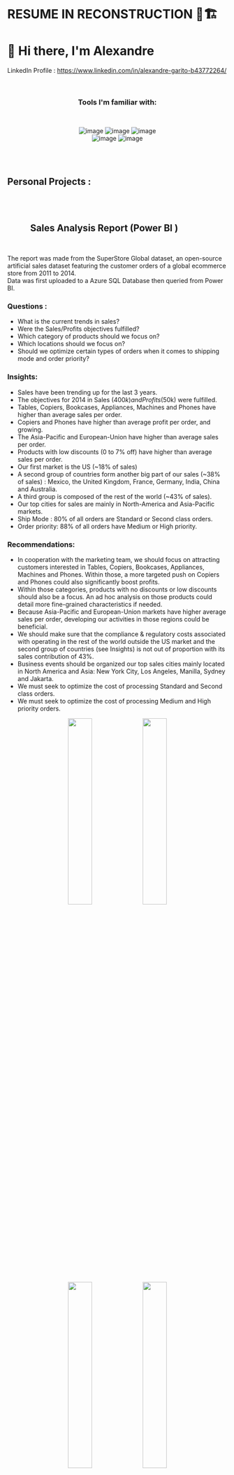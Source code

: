 # RESUME IN RECONSTRUCTION 🚧🏗


# 👋 Hi there, I'm Alexandre




LinkedIn Profile : https://www.linkedin.com/in/alexandre-garito-b43772264/  
<!-- PDF Resume : https://github.com/AlexandreGarito/Resume -->

<br>

<div align="center">

### Tools I'm familiar with:  

<br>

![image](https://img.shields.io/badge/PowerBI-F2C811?style=for-the-badge&logo=Power%20BI&logoColor=white)
![image](https://img.shields.io/badge/Microsoft%20SQL%20Server-CC2927?style=for-the-badge&logo=microsoft%20sql%20server&logoColor=white)
![image](https://img.shields.io/badge/Python-FFD43B?style=for-the-badge&logo=python&logoColor=blue)  
![image](https://img.shields.io/badge/Google_Cloud-4285F4?style=for-the-badge&logo=google-cloud&logoColor=white)
![image](https://img.shields.io/badge/microsoft%20azure-0089D6?style=for-the-badge&logo=microsoft-azure&logoColor=white)
  
</div>

<div align="left">


<br>





<br>


## Personal Projects :

<br>
<br>



## &ensp;&ensp;&ensp;&ensp;&ensp;Sales Analysis Report (Power BI )

<br>

The report was made from the SuperStore Global dataset, an open-source artificial sales dataset featuring the customer orders of a global ecommerce store from 2011 to 2014.  
Data was first uploaded to a Azure SQL Database then queried from Power BI.  

### Questions :
  - What is the current trends in sales?
  - Were the Sales/Profits objectives fulfilled?
  - Which category of products should we focus on?
  - Which locations should we focus on?
  - Should we optimize certain types of orders when it comes to shipping mode and order priority?
  
### Insights:
  - Sales have been trending up for the last 3 years.
  - The objectives for 2014 in Sales ($400k) and Profits ($50k) were fulfilled.
  - Tables, Copiers, Bookcases, Appliances, Machines and Phones have higher than average sales per order.
  - Copiers and Phones have higher than average profit per order, and growing.
  - The Asia-Pacific and European-Union have higher than average sales per order.
  - Products with low discounts (0 to 7% off) have higher than average sales per order.
  - Our first market is the US (~18% of sales)
  - A second group of countries form another big part of our sales (~38% of sales) : Mexico, the United Kingdom, France, Germany, India, China and Australia.
  - A third group is composed of the rest of the world (~43% of sales).
  - Our top cities for sales are mainly in North-America and Asia-Pacific markets.
  - Ship Mode : 80% of all orders are Standard or Second class orders.
  - Order priority: 88% of all orders have Medium or High priority.

### Recommendations:
  - In cooperation with the marketing team, we should focus on attracting customers interested in Tables, Copiers, Bookcases, Appliances, Machines and Phones. Within those, a more targeted push on Copiers and Phones could also significantly boost profits.
  - Within those categories, products with no discounts or low discounts should also be a focus. An ad hoc analysis on those products could detail more fine-grained characteristics if needed.
  - Because Asia-Pacific and European-Union markets have higher average sales per order, developing our activities in those regions could be beneficial.
  - We should make sure that the compliance & regulatory costs associated with operating in the rest of the world outside the US market and the second group of countries (see Insights) is not out of proportion with its sales contribution of 43%.
  - Business events should be organized our top sales cities mainly located in North America and Asia: New York City, Los Angeles, Manilla, Sydney and Jakarta.
  - We must seek to optimize the cost of processing Standard and Second class orders.
  - We must seek to optimize the cost of processing Medium and High priority orders.

<p align="center">
  <img src="https://github.com/AlexandreGarito/pbi_demo_1/blob/main/images/demo1_0001.jpg" width="33%" />
  <img src="https://github.com/AlexandreGarito/pbi_demo_1/blob/main/images/demo1_0002.jpg" width="33%" />
  <img src="https://github.com/AlexandreGarito/pbi_demo_1/blob/main/images/demo1_0003.jpg" width="33%" />
  <img src="https://github.com/AlexandreGarito/pbi_demo_1/blob/main/images/demo1_0004.jpg" width="33%" />
  <img src="https://github.com/AlexandreGarito/pbi_demo_1/blob/main/images/demo1_0005.jpg" width="33%" />
  <img src="https://github.com/AlexandreGarito/pbi_demo_1/blob/main/images/demo1_0006.jpg" width="33%" />  
  <img src="https://github.com/AlexandreGarito/pbi_demo_1/blob/main/images/demo1_0007.jpg" width="33%" align="left"/>
</p>  

<br>  

</div>

<br>  
<br>  
<br>  
<br>  
<br>  
<br>  
<br>  
<br>
<br>
<br>  

## &ensp;&ensp;&ensp;&ensp;&ensp;Credit Risk Analysis (Power BI)

The report was made from a synthetic credit risk dataset.
Data was first uploaded to a Azure SQL Database then queried from Power BI.

### Question:

The company built a machine learning model to decide to allow or deny customers loans.
The project is for you to analyze this dataset and make sure the stakeholders and engineering teams have a more reason-based understanding of the data on which the model was trained on.
Task is the find the key factors that correlate with loan defaults.


### Insights:

After our analysis, it was found that the top factors strongly associated with loan defaults are:
- Loan Grade: G grades are associated with 80% defaults. A, B, C grades are particularly less riskier than the rest.
- Income: People with an income lower than $20k have 80% chance of defaulting. Higher income is usually associated with less defaults.
- Home ownership: Renting one's home, as well as customers falling into the 'other' category, is associated with roughly 2x more risk of default than having a mortgage or owning a home.
- Loan to Income %: The higher % of a person's income a loan accounts for, the higher the risk of default. When Loan to Income % gets higher than ~35%, the probability of defaulting hovers between 60-80% depending on the individual.
- Past Defaults History: People who defaulted in the past have roughly 2 times more risk of defaulting on their current loan.

Additional findings:
- Interest rates: the influence of interest rates on defaults is present but quite weaker than other factors.
- Loan intent: "Home improvement" is the only loan intent where the average non-default loan is of higher amount than the defaulted loans. 


### Recommendations:

- According to the findings above, manual heuristic checks could be put in place to make sure that certain specific outlier decisions made by the model regarding accepting/denying certain loans can be reviewed by humans for confirmation (for example, the model decides to deny a loan with a Loan to Income % lower than 15%). Heuristics could be designed based on those 5 factors: Loan Grade, Income, Home Ownership, Loan to Income % and Past Default history.
- Solution must first be tested in a development environment and tuned to only alert on rare outlier decisions.
- The "home improvement" loans could become a category of loans where higher amounts could be allowed compared to other loan intents.



<p align="center">
  <img src="https://github.com/AlexandreGarito/pbi_demo_2/blob/main/images/demo2_0001.jpg" width="33%" />
  <img src="https://github.com/AlexandreGarito/pbi_demo_2/blob/main/images/demo2_0002.jpg" width="33%" />
  <img src="https://github.com/AlexandreGarito/pbi_demo_2/blob/main/images/demo2_0003.jpg" width="33%" />
  <img src="https://github.com/AlexandreGarito/pbi_demo_2/blob/main/images/demo2_0004.jpg" width="33%" />
  <img src="https://github.com/AlexandreGarito/pbi_demo_2/blob/main/images/demo2_0005.jpg" width="33%" />
  <img src="https://github.com/AlexandreGarito/pbi_demo_2/blob/main/images/demo2_0006.jpg" width="33%" />
</p>  

<br>
<br>
<br>
<br>
<br>

## GCP-hosted Micro-ETL Data Pipeline and Dashboard  

![illustration pipeline1](https://github.com/AlexandreGarito/data-pipeline-demo-1/blob/main/images/illustration%20pipeline%20demo-1.png)




Tools & skills in this project :  

✅ Python (API calls, pandas, pytest unit testing, Dash-Plotly, code documentation) 

✅ Docker (managing dependencies and interactions with GCP environment)  

✅ Google Cloud Platform:  
    ✔ Cloud Build (CI/CD from GitHub repo)  
    ✔ Cloud Run (runs Docker containers)  
    ✔ Cloud Composer (Managed Airflow)  
    ✔ Secret Manager (secure access to secrets hosted in GCP)  
    
<br>
<br>

### SQL Database Setup and Analysis of a Glassdoor Job Listings Dataset

![illustration pipeline2](https://github.com/AlexandreGarito/SQL-database-demo-2/blob/main/images/illustration%20pipeline%20demo-2.png)

GitHub repo link : https://github.com/AlexandreGarito/SQL-database-demo-2  
GCP Looker dashboard link : https://lookerstudio.google.com/reporting/127231ff-fc3c-464a-a6b5-28d075df9672

<br>

Tools & skills in this project : 

  ✅ Clean and validate a large (1.5GB) and dirty (web-scraped) dataset using Python pandas  
  
  ✅ Design and create a multi-dimensional database schema using SQL  
  
  ✅ Manage compatibility issues involved in the data upload to a PostgreSQL database hosted on GCP  
  
  ✅ Perform SQL-based querying and gain insights using GCP BigQuery  
  
  ✅ Visualize data using GCP Looker (formerly Data Studio)  

<br>

<div align="center">



  
<br>
<br>

![image](https://github-profile-summary-cards.vercel.app/api/cards/profile-details?username=AlexandreGarito&theme=vue)

</div>

<br>
<br>


### Hobby-related accessory skills:
- SideFX's Houdini (3D modelisation & rendering)
- Unity (real-time 3D)
- Zbrush (3D sculpting)
- Substance Designer (3D texturing)
- Adobe Photoshop (photo montage)
- Adobe Premiere (video montage)
- Stable Diffusion (image generation)
- Photogrammetry (3D modelisation from photos)
- SLA 3D printing
- NFC tags




